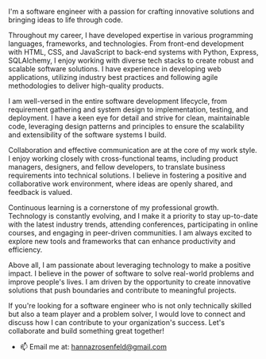 I'm a software engineer with a passion for crafting innovative solutions and bringing ideas to life through code.

Throughout my career, I have developed expertise in various programming languages, frameworks, and technologies. From front-end development with HTML, CSS, and JavaScript to back-end systems with Python, Express, SQLAlchemy, I enjoy working with diverse tech stacks to create robust and scalable software solutions. I have experience in developing web applications, utilizing industry best practices and following agile methodologies to deliver high-quality products.

I am well-versed in the entire software development lifecycle, from requirement gathering and system design to implementation, testing, and deployment. I have a keen eye for detail and strive for clean, maintainable code, leveraging design patterns and principles to ensure the scalability and extensibility of the software systems I build.

Collaboration and effective communication are at the core of my work style. I enjoy working closely with cross-functional teams, including product managers, designers, and fellow developers, to translate business requirements into technical solutions. I believe in fostering a positive and collaborative work environment, where ideas are openly shared, and feedback is valued.

Continuous learning is a cornerstone of my professional growth. Technology is constantly evolving, and I make it a priority to stay up-to-date with the latest industry trends, attending conferences, participating in online courses, and engaging in peer-driven communities. I am always excited to explore new tools and frameworks that can enhance productivity and efficiency.

Above all, I am passionate about leveraging technology to make a positive impact. I believe in the power of software to solve real-world problems and improve people's lives. I am driven by the opportunity to create innovative solutions that push boundaries and contribute to meaningful projects.

If you're looking for a software engineer who is not only technically skilled but also a team player and a problem solver, I would love to connect and discuss how I can contribute to your organization's success. Let's collaborate and build something great together!

- 📫 Email me at: <hannazrosenfeld@gmail.com>


